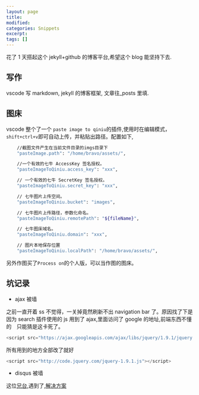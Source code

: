 ```yaml
---
layout: page
title:
modified:
categories: Snippets
excerpt:
tags: []
---
```


花了 1 天搭起这个 jekyll+github 的博客平台,希望这个 blog 能坚持下去.

## 写作

vscode 写 markdown, jekyll 的博客框架, 文章往\_posts 里填.

## 图床

vscode 整个了一个 `paste image to qiniu`的插件,使用时在编辑模式，`shift+ctrl+v`即可自动上传，并粘贴出路径。配置如下,

```sh
    //截图文件产生在当前文件目录的imgs目录下
    "pasteImage.path": "/home/bravo/assets/",

    //一个有效的七牛 AccessKey 签名授权。
    "pasteImageToQiniu.access_key": "xxx",

    // 一个有效的七牛 SecretKey 签名授权。
    "pasteImageToQiniu.secret_key": "xxx",

    // 七牛图片上传空间。
    "pasteImageToQiniu.bucket": "images",

    // 七牛图片上传路径，参数化命名。
    "pasteImageToQiniu.remotePath": "${fileName}",

    // 七牛图床域名。
    "pasteImageToQiniu.domain": "xxx",

    // 图片本地保存位置
    "pasteImageToQiniu.localPath": "/home/bravo/assets/",
```

另外作图买了`Process on`的个人版，可以当作图的图床。

## 坑记录

- ajax 被墙

之前一直开着 ss 不觉得，一关掉竟然刷新不出 navigation bar 了。原因找了下是因为 search 插件使用的 js 用到了 ajax,里面访问了 google 的地址,前端东西不懂的　只能猜是这卡死了。

```js
<script src="https://ajax.googleapis.com/ajax/libs/jquery/1.9.1/jquery.min.js"></script>
```

所有用到的地方全部改了就好

```js
<script src="http://code.jquery.com/jquery-1.9.1.js"></script>
```

- disqus 被墙

这位[兄台](http://blog.fooleap.org/use-disqus-correctly.html),遇到了,[解决方案](https://www.cnblogs.com/szhshp/p/7399782.html)
